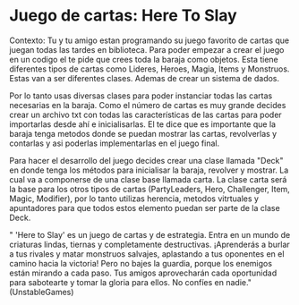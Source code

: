 # Juego de cartas: Here To Slay
Contexto:
Tu y tu amigo estan programando su juego favorito de cartas que juegan todas las tardes en biblioteca. Para poder empezar a crear el juego en un codigo el te pide que crees toda la baraja como objetos. Esta tiene diferentes tipos de cartas como Lideres, Heroes, Magia, Items y Monstruos. Estas van a ser diferentes clases. Ademas de crear un sistema de dados. 

Por lo tanto usas diversas clases para poder instanciar todas las cartas necesarias en la baraja. Como el número de cartas es muy grande decides crear un archivo txt con todas las características de las cartas para poder importarlas desde ahí e inicialisarlas. El te dice que es importante que la baraja tenga metodos donde se puedan mostrar las cartas, revolverlas y contarlas y asi poderlas implementarlas en el juego final. 

Para hacer el desarrollo del juego decides crear una clase llamada "Deck" en donde tenga los métodos para inicialisar la baraja, revolver y mostrar. La cual va a componerse de una clase base llamada carta. La clase carta será la base para los otros tipos de cartas (PartyLeaders, Hero, Challenger, Item, Magic, Modifier), por lo tanto utilizas herencia, metodos vitrtuales y apuntadores para que todos estos elemento puedan ser parte de la clase Deck.


" 'Here to Slay' es un juego de cartas y de estrategia. Entra en un mundo de criaturas lindas, tiernas y completamente destructivas. ¡Aprenderás a burlar a tus rivales y matar monstruos salvajes, aplastando a tus oponentes en el camino hacia la victoria! Pero no bajes la guardia, porque los enemigos están mirando a cada paso. Tus amigos aprovecharán cada oportunidad para sabotearte y tomar la gloria para ellos. No confíes en nadie." (UnstableGames)



